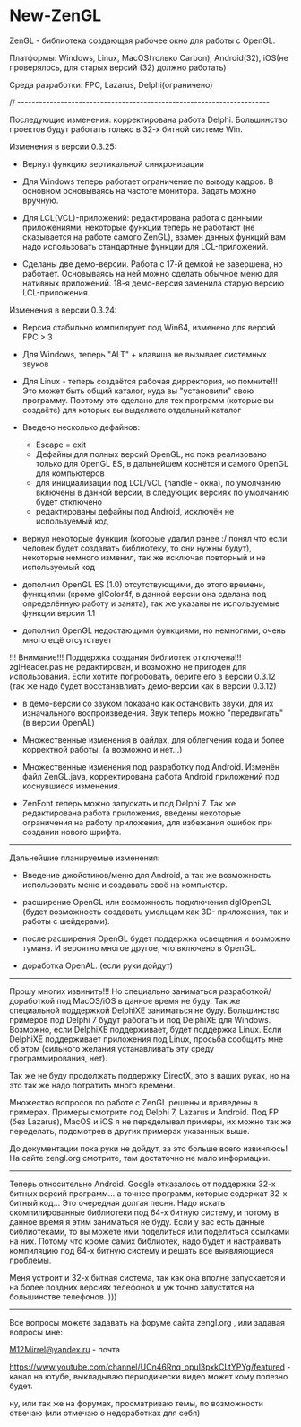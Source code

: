 # New-ZenGL

ZenGL - библиотека создающая рабочее окно для работы с OpenGL.

Платформы: Windows, Linux, MacOS(только Carbon), Android(32), iOS(не проверялось, для старых версий (32) должно работать)

Среда разработки: FPC, Lazarus, Delphi(ограничено)

// ----------------------------------------------------------------------

Последующие изменения: корректирована работа Delphi. Большинство проектов будут работать только в 32-х битной системе Win.

Изменения в версии 0.3.25:
- Вернул функцию вертикальной синхронизации

- Для Windows теперь работает ограничение по выводу кадров. В основном основываясь на частоте монитора. Задать можно 
	вручную.

- Для LCL(VCL)-приложений: редактирована работа с данными приложениями, некоторые функции теперь не работают (не 
	сказывается на работе самого ZenGL), взамен данных функций вам надо использовать стандартные функции для 
	LCL-приложений.

- Сделаны две демо-версии. Работа с 17-й демкой не завершена, но работает. Основываясь на ней можно сделать обычное
	меню для нативных приложений. 18-я демо-версия заменила старую версию LCL-приложения.


Изменения в версии 0.3.24:

- Версия стабильно компилирует под Win64, изменено для версий FPC > 3

- Для Windows, теперь "ALT" + клавиша не вызывает системных звуков

- Для Linux - теперь создаётся рабочая дирректория, но помните!!! Это может быть общий каталог, куда вы "установили"
	свою программу. Поэтому это сделано для тех программ (которые вы создаёте) для которых вы выделяете отдельный
	каталог

- Введено несколько дефайнов:
	- Escape = exit
	- Дефайны для полных версий OpenGL, но пока реализовано только для OpenGL ES, в дальнейшем коснётся и самого
		OpenGL для компьютеров
	- для инициализации под LCL/VCL (handle - окна), по умолчанию включены в данной версии, в следующих версиях
		по умолчанию будет отключено
	- редактированы дефайны под Android, исключён не используемый код

- вернул некоторые функции (которые удалил ранее :/ понял что если человек будет создавать библиотеку, то они нужны 
	будут), некоторые немного изменил, так же исключая повторный и не используемый код

- дополнил OpenGL ES (1.0) отсутствующими, до этого времени, функциями (кроме glColor4f, в данной версии она сделана
	под определённую работу и занята), так же указаны не используемые функции версии 1.1

- дополнил OpenGL недостающими функциями, но немногими, очень много ещё отсутствует


!!! Внимание!!! Поддержка создания библиотек отключена!!! zglHeader.pas не редактирован, и возможно не пригоден для
	использования. Если хотите попробовать, берите его в версии 0.3.12 (так же надо будет восстанавлиать 
	демо-версии как в версии 0.3.12)


- в демо-версии со звуком показано как остановить звуки, для их изначального воспроизведения. Звук теперь можно
	"передвигать" (в версии OpenAL)

- Множественные изменения в файлах, для облегчения кода и более корректной работы. (а возможно и нет...)

- Множественные изменения под разработку под Android. Изменён файл ZenGL.java, корректирована работа Android приложений
	под коснувшиеся изменения.

- ZenFont теперь можно запускать и под Delphi 7. Так же редактирована работа приложения, введены некоторые ограничения
	на работу приложения, для избежания ошибок при создании нового шрифта.

-----------------------------------------------------------------------------------------------------------------------

Дальнейшие планируемые изменения:
- Введение джойстиков/меню для Android, а так же возможность использовать меню и создавать своё на компьютер.

- расширение OpenGL или возможность подключения dglOpenGL (будет возможность создавать умельцам как 3D- приложения,
	так и работы с шейдерами).

- после расширения OpenGL будет поддержка освещения и возможно тумана. И вероятно многое другое, что включено в OpenGL.

- доработка OpenAL. (если руки дойдут)

-----------------------------------------------------------------------------------------------------------------------

Прошу многих извинить!!! Но специально заниматься разработкой/доработкой под MacOS/iOS в данное время не буду. Так же
специальной поддержкой DelphiXE заниматься не буду. Большинство примеров под Delphi 7 будут работать и под DelphiXE
для Windows. Возможно, если DelphiXE поддерживает, будет поддержка Linux. Если DelphiXE поддерживает приложения под
Linux, просьба сообщить мне об этом (сильного желания устанавливать эту среду программирования, нет).

Так же не буду продолжать поддержку DirectX, это в ваших руках, но на это так же надо потратить много времени.


Множество вопросов по работе с ZenGL решены и приведены в примерах. Примеры смотрите под Delphi 7, Lazarus и Android.
Под FP (без Lazarus), MacOS и iOS я не переделывал примеры, их можно так же переделать, подсмотрев в других примерах
указанных выше.

До документации пока руки не дойдут, за это больше всего извиняюсь! На сайте zengl.org смотрите, там достаточно
не мало информации.

-----------------------------------------------------------------------------------------------------------------------

Теперь относительно Android. Google отказалось от поддержки 32-х битных версий программ... а точнее программ, которые
содержат 32-х битный код... 
Это очередная долгая песня. Надо искать скомпилированные библиотеки под 64-х битную систему, и потому в данное время
я этим заниматься не буду.
Если у вас есть данные библиотеками, то вы можете ими поделиться или поделиться ссылками на них. Потому что кроме 
самих библиотек, надо будет и настраивать компиляцию под 64-х битную систему и решать все выявляющиеся проблемы.

Меня устроит и 32-х битная система, так как она вполне запускается и на более поздних версиях телефонов и уж точно
запустится на большинстве телефонов. )))

-----------------------------------------------------------------------------------------------------------------------

Все вопросы можете задавать на форуме сайта zengl.org , или задавая вопросы мне:

M12Mirrel@yandex.ru - почта

https://www.youtube.com/channel/UCn46Rnq_opul3pxkCLtYPYg/featured - канал на ютубе, выкладываю периодически видео
	может кому полезно будет.
	
ну, или так же на форумах, просматриваю темы, по возможности отвечаю (или отмечаю о недоработках для себя)
